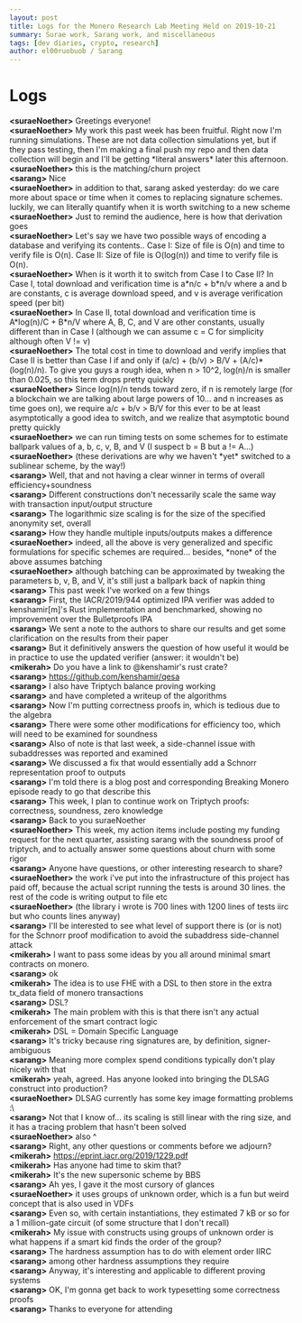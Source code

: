 ```yaml
---
layout: post
title: Logs for the Monero Research Lab Meeting Held on 2019-10-21
summary: Surae work, Sarang work, and miscellaneous
tags: [dev diaries, crypto, research]
author: el00ruobuob / Sarang
---
```


# Logs  

**\<suraeNoether>** Greetings everyone!  
**\<suraeNoether>** My work this past week has been fruitful. Right now I'm running simulations. These are not data collection simulations yet, but if they pass testing,  then I'm making a final push my repo and then data collection will begin and I'll be getting \*literal answers\* later this afternoon.  
**\<suraeNoether>** this is the matching/churn project  
**\<sarang>** Nice  
**\<suraeNoether>** in addition to that, sarang asked yesterday: do we care more about space or time when it comes to replacing signature schemes. luckily, we can literally quantify when it is worth switching to a new scheme  
**\<suraeNoether>** Just to remind the audience, here is how that derivation goes  
**\<suraeNoether>** Let's say we have two possible ways of encoding a database and verifying its contents.. Case I: Size of file is O(n) and time to verify file is O(n).  Case II: Size of file is O(log(n)) and time to verify file is O(n).  
**\<suraeNoether>** When is it worth it to switch from Case I to Case II? In Case I, total download and verification time is a\*n/c + b\*n/v where a and b are constants, c is average download speed, and v is average verification speed (per bit)  
**\<suraeNoether>** In Case II, total download and verification time is A\*log(n)/C + B\*n/V where A, B, C, and V are other constants, usually different than in Case I (although we can assume c = C for simplicity although often V != v)  
**\<suraeNoether>** The total cost in time to download and verify implies that Case II is better than Case I if and only if (a/c) + (b/v) > B/V + (A/c)\*(log(n)/n). To give you guys a rough idea, when n > 10^2, log(n)/n is smaller than 0.025, so this term drops pretty quickly  
**\<suraeNoether>** Since log(n)/n tends toward zero, if n is remotely large (for a blockchain we are talking about large powers of 10... and n increases as time goes on), we require a/c + b/v > B/V for this ever to be at least asymptotically a good idea to switch, and we realize that asymptotic bound pretty quickly  
**\<suraeNoether>** we can run timing tests on some schemes for to estimate ballpark values of a, b, c, v, B, and V (I suspect b = B but a != A...)  
**\<suraeNoether>** (these derivations are why we haven't \*yet\* switched to a sublinear scheme, by the way!)  
**\<sarang>** Well, that and not having a clear winner in terms of overall efficiency+soundness  
**\<sarang>** Different constructions don't necessarily scale the same way with transaction input/output structure  
**\<sarang>** The logarithmic size scaling is for the size of the specified anonymity set, overall  
**\<sarang>** How they handle multiple inputs/outputs makes a difference  
**\<suraeNoether>** indeed, all the above is very generalized and specific formulations for specific schemes are required... besides, \*none\* of the above assumes batching  
**\<suraeNoether>** although batching can be approximated by tweaking the parameters b, v, B, and V, it's still just a ballpark back of napkin thing  
**\<sarang>** This past week I've worked on a few things  
**\<sarang>** First, the IACR/2019/944 optimized IPA verifier was added to kenshamir[m]'s Rust implementation and benchmarked, showing no improvement over the Bulletproofs IPA  
**\<sarang>** We sent a note to the authors to share our results and get some clarification on the results from their paper  
**\<sarang>** But it definitively answers the question of how useful it would be in practice to use the updated verifier (answer: it wouldn't be)  
**\<mikerah>** Do you have a link to @kenshamir's rust crate?  
**\<sarang>** https://github.com/kenshamir/qesa  
**\<sarang>** I also have Triptych balance proving working  
**\<sarang>** and have completed a writeup of the algorithms  
**\<sarang>** Now I'm putting correctness proofs in, which is tedious due to the algebra  
**\<sarang>** There were some other modifications for efficiency too, which will need to be examined for soundness  
**\<sarang>** Also of note is that last week, a side-channel issue with subaddresses was reported and examined  
**\<sarang>** We discussed a fix that would essentially add a Schnorr representation proof to outputs  
**\<sarang>** I'm told there is a blog post and corresponding Breaking Monero episode ready to go that describe this  
**\<sarang>** This week, I plan to continue work on Triptych proofs: correctness, soundness, zero knowledge  
**\<sarang>** Back to you suraeNoether   
**\<suraeNoether>** This week, my action items include posting my funding request for the next quarter, assisting sarang with the soundness proof of triptych, and to actually answer some questions about churn with some rigor  
**\<sarang>** Anyone have questions, or other interesting research to share?  
**\<suraeNoether>** the work i've put into the infrastructure of this project has paid off, because the actual script running the tests is around 30 lines. the rest of the code is writing output to file etc  
**\<suraeNoether>** (the library i wrote is 700 lines with 1200 lines of tests iirc but who counts lines anyway)  
**\<sarang>** I'll be interested to see what level of support there is (or is not) for the Schnorr proof modification to avoid the subaddress side-channel attack  
**\<mikerah>** I want to pass some ideas by you all around minimal smart contracts on monero.  
**\<sarang>** ok  
**\<mikerah>** The idea is to use FHE with a DSL to then store in the extra tx\_data field of monero transactions  
**\<sarang>** DSL?  
**\<mikerah>** The main problem with this is that there isn't any actual enforcement of the smart contract logic  
**\<mikerah>** DSL = Domain Specific Language  
**\<sarang>** It's tricky because ring signatures are, by definition, signer-ambiguous  
**\<sarang>** Meaning more complex spend conditions typically don't play nicely with that  
**\<mikerah>** yeah, agreed. Has anyone looked into bringing the DLSAG construct into production?  
**\<suraeNoether>** DLSAG currently has some key image formatting problems :\\  
**\<sarang>** Not that I know of... its scaling is still linear with the ring size, and it has a tracing problem that hasn't been solved  
**\<suraeNoether>** also ^  
**\<sarang>** Right, any other questions or comments before we adjourn?  
**\<mikerah>** https://eprint.iacr.org/2019/1229.pdf  
**\<mikerah>** Has anyone had time to skim that?  
**\<mikerah>** It's the new supersonic scheme by BBS  
**\<sarang>** Ah yes, I gave it the most cursory of glances  
**\<suraeNoether>** it uses groups of unknown order, which is a fun but weird concept that is also used in VDFs  
**\<sarang>** Even so, with certain instantiations, they estimated 7 kB or so for a 1 million-gate circuit (of some structure that I don't recall)  
**\<mikerah>** My issue with constructs using groups of unknown order is what happens if a smart kid finds the order of the group?  
**\<sarang>** The hardness assumption has to do with element order IIRC  
**\<sarang>** among other hardness assumptions they require  
**\<sarang>** Anyway, it's interesting and applicable to different proving systems  
**\<sarang>** OK, I'm gonna get back to work typesetting some correctness proofs  
**\<sarang>** Thanks to everyone for attending  
